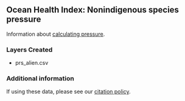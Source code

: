 ## Ocean Health Index: Nonindigenous species pressure

Information about [calculating pressure](http://ohi-science.github.io/ohiprep_v2022/globalprep/prs_alien/v2022/prs_alien_data_prep.html).

### Layers Created

* prs_alien.csv

### Additional information

If using these data, please see our [citation policy](http://ohi-science.org/citation-policy/).

